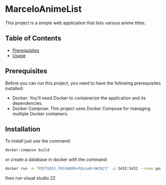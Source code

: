 # MarceloAnimeList

This project is a simple web application that lists various anime titles.

## Table of Contents
- [Prerequisites](#prerequisites)
- [Usage](#usage)

## Prerequisites

Before you can run this project, you need to have the following prerequisites installed:

- Docker: You'll need Docker to containerize the application and its dependencies.
- Docker Compose: This project uses Docker Compose for managing multiple Docker containers.

## Installation

To install just use the command:

```bash
docker-compose build
```

or create a database in docker with the command:

```bash
docker run -e "POSTGRES_PASSWORD=P@ssw0rd#2023" -p 5432:5432 --name postgres-local-container -d postgres:latest
```

then run visual studio 22
